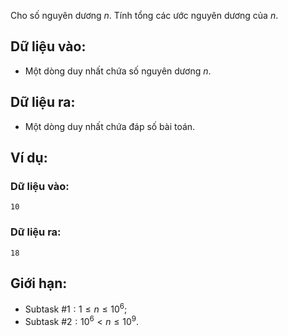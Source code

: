 Cho số nguyên dương $n$. Tính tổng các ước nguyên dương của $n$.

## Dữ liệu vào:
- Một dòng duy nhất chứa số nguyên dương $n$.

## Dữ liệu ra:
- Một dòng duy nhất chứa đáp số bài toán.

## Ví dụ:
### Dữ liệu vào:
```
10
```

### Dữ liệu ra:
```
18
```

## Giới hạn:
- Subtask $\#1: 1≤n≤10^6$;
- Subtask $\#2: 10^6<n≤10^9$.
